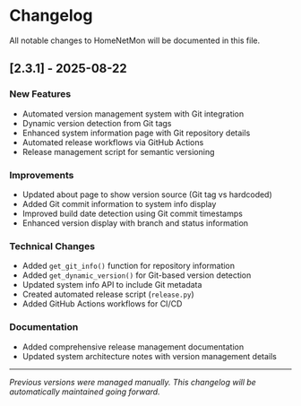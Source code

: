 # Changelog

All notable changes to HomeNetMon will be documented in this file.

## [2.3.1] - 2025-08-22

### New Features
- Automated version management system with Git integration
- Dynamic version detection from Git tags
- Enhanced system information page with Git repository details
- Automated release workflows via GitHub Actions
- Release management script for semantic versioning

### Improvements  
- Updated about page to show version source (Git tag vs hardcoded)
- Added Git commit information to system info display
- Improved build date detection using Git commit timestamps
- Enhanced version display with branch and status information

### Technical Changes
- Added `get_git_info()` function for repository information
- Added `get_dynamic_version()` for Git-based version detection
- Updated system info API to include Git metadata
- Created automated release script (`release.py`)
- Added GitHub Actions workflows for CI/CD

### Documentation
- Added comprehensive release management documentation
- Updated system architecture notes with version management details

---

*Previous versions were managed manually. This changelog will be automatically maintained going forward.*
